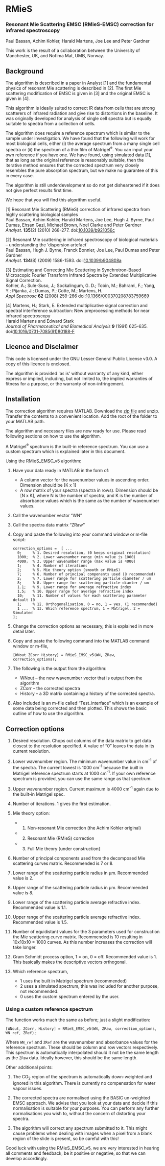 # RMieS #

### Resonant Mie Scattering EMSC (RMieS-EMSC) correction for infrared spectroscopy ###

Paul Bassan, Achim Kohler, Harald Martens, Joe Lee and Peter Gardner

This work is the result of a collaboration between the University of Manchester, UK, and Nofima Mat, UMB, Norway.

## Background ##

The algorithm is described in a paper in Analyst [1] and the fundamental physics of resonant Mie scattering is described in [2]. The first Mie scattering modification of EMSC is given in [3] and the original EMSC is given in [4]. 

This algorithm is ideally suited to correct IR data from cells that are strong scatterers of infrared radiation and give rise to distortions in the baseline. It was originally developed for analysis of single cell spectra but is equally suitable to spectra from a collection of cells. 

The algorithm does require a reference spectrum which is similar to the sample under investigation. We have found that the following will work for most biological cells, either (i) the average spectrum from a many single cell spectra or (ii) the spectrum of a thin film of Matrigel<sup>&reg;</sup>. You can input your own reference if you have one. We have found, using simulated data [1], that as long as the original reference is reasonably suitable, then the iterative method ensures that the corrected spectrum very closely resembles the pure absorption spectrum, but we make no guarantee of this in every case. 

The algorithm is still underdevelopment so do not get disheartened if it does not give perfect results first time. 

We hope that you will find this algorithm useful.


[1]
Resonant Mie Scattering (RMieS) correction of infrared spectra from highly scattering biological samples    
Paul Bassan, Achim Kohler, Harald Martens, Joe Lee, Hugh J. Byrne, Paul Dumas, Ehsan Gazi, Michael Brown, Noel Clarke and Peter Gardner      
*Analyst*. **135**(2) (2010) 268-277. doi:[10.1039/b921056c](https://doi.org/10.1039/b921056c)

[2]
Resonant Mie scattering in infrared spectroscopy of biological materials &ndash; understanding the 'dispersion artefact'   
Paul Bassan, Hugh J. Byrne, Franck Bonnier, Joe Lee, Paul Dumas and Peter Gardner   
*Analyst*. **134**(8) (2009) 1586-1593. doi:[10.1039/b904808a](https://doi.org/10.1039/b904808a)    

[3]
Estimating and Correcting Mie Scattering in Synchrotron-Based Microscopic Fourier Transform Infrared Spectra by Extended Multiplicative Signal Correction.   
Kohler, A.; Sule-Suso, J.; Sockalingum, G. D.; Tobin, M.; Bahrami, F.; Yang, Y.; Pijanka, J.; Dumas, P.; Cotte, M.; Martens, H.    
*Appl Spectrosc* **62** (2008) 259-266 doi:[10.1366/000370208783759669](https://doi.org/10.1366/000370208783759669)

[4]
Martens, H.; Stark, E. 
Extended multiplicative signal correction and spectral interference subtraction: New preprocessing methods for near infrared spectroscopy   
Harald Martens and Edward Stark   
*Journal of Pharmaceutical and Biomedical Analysis* **9** (1991) 625-635. doi:[10.1016/0731-7085(91)80188-F](https://doi.org/10.1016/0731-7085(91)80188-F)  

## Licence and Disclaimer ##

This code is licensed under the GNU Lesser General Public License v3.0. A copy of this licence is enclosed. 
   
The algorithm is provided 'as is' without warranty of any kind, either express or implied, including, but not limited to, the implied warranties of fitness for a purpose, or the warranty of non-infringement. 

## Installation ##

The correction algorithm requires MATLAB. Download the [zip file](https://github.com/GardnerLabUoM/RMieS/archive/master.zip) and unzip. Transfer the contents to a convenient location. Add the root of the folder to your MATLAB path. 

The algorithm and necessary files are now ready for use. Please read following sections on how to use the algorithm.

A Matrigel<sup>&reg;</sup> spectrum is the built-in reference spectrum. You can use a custom spectrum which is explained later in this document.

Using the RMieS\_EMSC\_v5 algorithm:

1. Have your data ready in MATLAB in the form of:
	- A column vector for the wavenumber values in ascending order. Dimension should be [K x 1]
	- A row matrix of your spectra (spectra in rows). Dimension should be [N x K], where N is the number of spectra, and K is the number of absorbance values which is the same as the number of wavenumber values.

2. Call the wavenumber vector “WN”

3. Call the spectra data matrix “ZRaw”

4. Copy and paste the following into your command window or m-file script:

    ```
    correction_options =  [ ...              
      0;  	 % 1. Desired resolution, (0 keeps original resolution)              
      1000;  % 2. Lower wavenumber range (min value is 1000)        
      4000;  % 3. Upper wavenumber range (max value is 4000)   
      1;  	 % 4. Number of iterations   
      2;     % 5. Mie theory option (smooth or RMieS)   
      7;     % 6. Number of principal components used (8 recommended)   
      2;     % 7. Lower range for scattering particle diameter / um   
      8;     % 8. Upper range for scattering particle diamter / um   
      1.1;   % 9. Lower range for average refractive index   
      1.5;   % 10. Upper range for average refractive index   
      10;    % 11. Number of values for each scattering parameter default 10   
      1;     % 12. Orthogonalisation, 0 = no, 1 = yes. (1 recommended)   
      1 ...  % 13. Which reference spectrum, 1 = Matrigel, 2 = Simulated   
    ];
    ```

1. Change the correction options as necessary, this is explained in more detail later.

6. Copy and paste the following command into the MATLAB command window or m-file, 
 
    ```
    [WNout ZCorr History] = RMieS_EMSC_v5(WN, ZRaw, correction_options);
	```

7. The following is the output from the algorithm:
	- WNout – the new wavenumber vector that is output from the algorithm
	- ZCorr – the corrected spectra
	- History – a 3D matrix containing a history of the corrected spectra.

8. Also included is an m-file called “Test_interface” which is an example of some data being corrected and then plotted. This shows the basic outline of how to use the algorithm.


## Correction options ##

1. Desired resolution. Chops out columns of the data matrix to get data closest to the resolution specified. A value of “0” leaves the data in its current resolution.

2. Lower wavenumber region. The minimum wavenumber value in cm<sup>-1</sup> of the spectra. The current lowest is 1000 cm<sup>-1</sup> because the built in Matrigel reference spectrum starts at 1000 cm<sup>-1</sup>. If your own reference spectrum is provided, you can use the same range as that spectrum.

3. Upper wavenumber region. Current maximum is 4000 cm<sup>-1</sup> again due to the built-in Matrigel spec.

4. Number of iterations. 1 gives the first estimation.

5. Mie theory option:
	- 1. Non-resonant Mie correction (the Achim Kohler original)
	- 2. Resonant Mie (RMieS) correction
	- 3. Full Mie theory [under construction]

6. Number of principal components used from the decomposed Mie scattering curves matrix. Recommended is 7 or 8.

7. Lower range of the scattering particle radius in µm. Recommended value is 2.

8. Upper range of the scattering particle radius in µm. Recommended value is 8.

9. Lower range of the scattering particle average refractive index. Recommended value is 1.1.

10. Upper range of the scattering particle average refractive index. Recommended value is 1.5.

11. Number of equidistant values for the 3 parameters used for construction the Mie scattering curve matrix. Recommended is 10 resulting in 10x10x10 = 1000 curves. As this number increases the correction will take longer.

12. Gram Schmidt process option, 1 = on, 0 = off. Recommended value is 1. This basically makes the descriptive vectors orthogonal.

13. Which reference spectrum,
	- 1 uses the built in Matrigel spectrum (recommended)
	- 2 uses a simulated spectrum, this was included for another purpose, not recommended.
	- 0 uses the custom spectrum entered by the user.


### Using a custom reference spectrum ###

The function works much the same as before; just a slight modification:

```
[WNout, ZCorr, History] = RMieS_EMSC_v5(WN, ZRaw, correction_options, WN_ref, ZRef);
```

Where ```WN_ref``` and ```ZRef``` are the wavenumber and absorbance values for the reference spectrum. These should be column and row vectors respectively. This spectrum is automatically interpolated should it not be the same length as the ```ZRaw``` data. Ideally however, this should be the same length.


Other additional points:

1. The CO<sub>2</sub> region of the spectrum is automatically down-weighted and ignored in this algorithm. There is currently no compensation for water vapour issues.

2. The corrected spectra are normalised using the BASIC un-weighted EMSC approach. We advise that you look at your data and decide if this normalisation is suitable for your purposes. You can perform any further normalisations you wish to, without the concern of distorting your spectra.

3. The algorithm will correct any spectrum submitted to it. This might cause problems when dealing with images when a pixel from a blank region of the slide is present, so be careful with this!



Good luck with using the RMieS\_EMSC\_v5, we are very interested in hearing all comments and feedback, be it positive or negative, so that we can develop accordingly.

